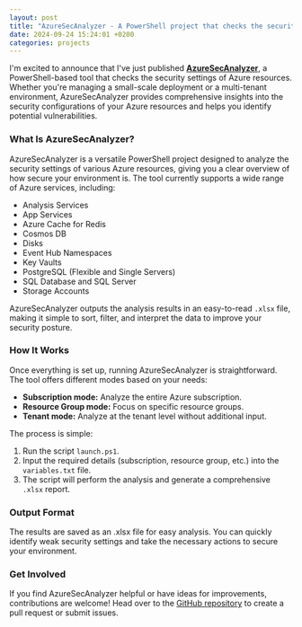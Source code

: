 ```yaml
---
layout: post
title: "AzureSecAnalyzer - A PowerShell project that checks the security settings of Azure resources."
date: 2024-09-24 15:24:01 +0200
categories: projects
---
```


I'm excited to announce that I've just published [**AzureSecAnalyzer**](https://github.com/Giuslock/AzureSecAnalyzer), a PowerShell-based tool that checks the security settings of Azure resources. Whether you're managing a small-scale deployment or a multi-tenant environment, AzureSecAnalyzer provides comprehensive insights into the security configurations of your Azure resources and helps you identify potential vulnerabilities.

### What Is AzureSecAnalyzer?
AzureSecAnalyzer is a versatile PowerShell project designed to analyze the security settings of various Azure resources, giving you a clear overview of how secure your environment is. The tool currently supports a wide range of Azure services, including:

- Analysis Services
- App Services
- Azure Cache for Redis
- Cosmos DB
- Disks
- Event Hub Namespaces
- Key Vaults
- PostgreSQL (Flexible and Single Servers)
- SQL Database and SQL Server
- Storage Accounts

AzureSecAnalyzer outputs the analysis results in an easy-to-read `.xlsx` file, making it simple to sort, filter, and interpret the data to improve your security posture.

### How It Works
Once everything is set up, running AzureSecAnalyzer is straightforward. The tool offers different modes based on your needs:

- **Subscription mode:** Analyze the entire Azure subscription.
- **Resource Group mode:** Focus on specific resource groups.
- **Tenant mode:** Analyze at the tenant level without additional input.

The process is simple:
1. Run the script `launch.ps1`.
2. Input the required details (subscription, resource group, etc.) into the `variables.txt` file.
3. The script will perform the analysis and generate a comprehensive `.xlsx` report.

### Output Format
The results are saved as an .xlsx file for easy analysis. You can quickly identify weak security settings and take the necessary actions to secure your environment.

### Get Involved
If you find AzureSecAnalyzer helpful or have ideas for improvements, contributions are welcome! Head over to the [GitHub repository](https://github.com/Giuslock/AzureSecAnalyzer) to create a pull request or submit issues.